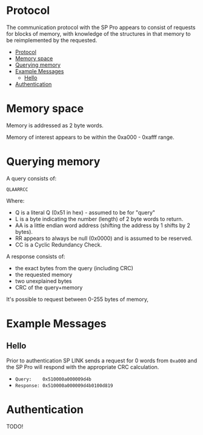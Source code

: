 # Protocol

The communication protocol with the SP Pro appears to consist of requests for blocks of memory, with knowledge of the structures in that memory to be reimplemented by the requested.

<!-- TOC -->

- [Protocol](#protocol)
- [Memory space](#memory-space)
- [Querying memory](#querying-memory)
- [Example Messages](#example-messages)
	- [Hello](#hello)
- [Authentication](#authentication)

<!-- /TOC -->

# Memory space

Memory is addressed as 2 byte words.

Memory of interest appears to be within the 0xa000 - 0xafff range.

# Querying memory

A query consists of:

    QLAARRCC

Where:

 * Q is a literal Q (0x51 in hex) - assumed to be for "query"
 * L is a byte indicating the number (length) of 2 byte words to return.
 * AA is a little endian word address (shifting the address by 1 shifts by 2 bytes).
 * RR appears to always be null (0x0000) and is assumed to be reserved.
 * CC is a Cyclic Redundancy Check.

A response consists of:

 * the exact bytes from the query (including CRC)
 * the requested memory
 * two unexplained bytes
 * CRC of the query+memory

It's possible to request between 0-255 bytes of memory, 

# Example Messages

## Hello

Prior to authentication SP LINK sends a request for 0 words from `0xa000` and the SP Pro will respond with the appropriate CRC calculation.

 * `Query:    0x510000a000009d4b`
 * `Response: 0x510000a000009d4b0100d819`

# Authentication

TODO!

